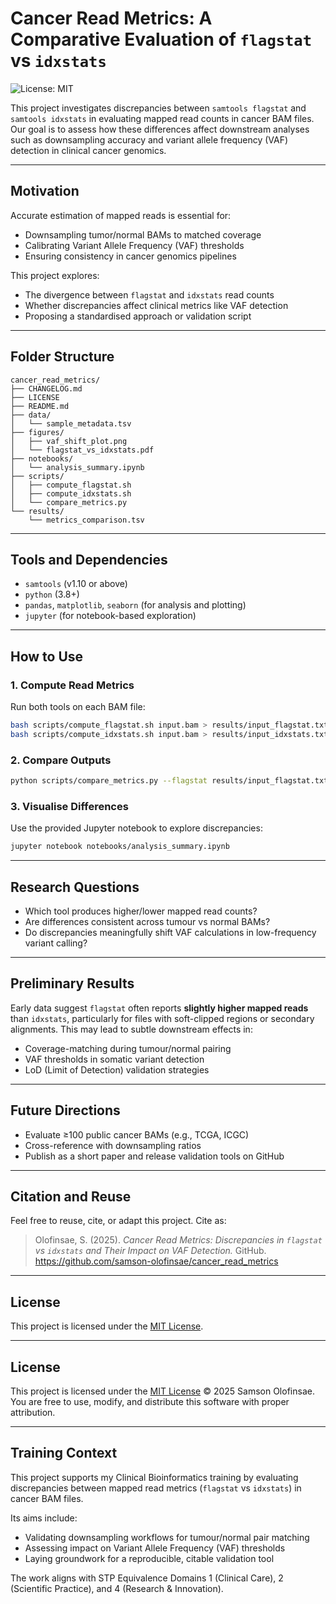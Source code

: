 # Cancer Read Metrics: A Comparative Evaluation of `flagstat` vs `idxstats`

![License: MIT](https://img.shields.io/badge/License-MIT-yellow.svg)

This project investigates discrepancies between `samtools flagstat` and `samtools idxstats` in evaluating mapped read counts in cancer BAM files. Our goal is to assess how these differences affect downstream analyses such as downsampling accuracy and variant allele frequency (VAF) detection in clinical cancer genomics.

---

## Motivation

Accurate estimation of mapped reads is essential for:

- Downsampling tumor/normal BAMs to matched coverage  
- Calibrating Variant Allele Frequency (VAF) thresholds  
- Ensuring consistency in cancer genomics pipelines  

This project explores:

- The divergence between `flagstat` and `idxstats` read counts  
- Whether discrepancies affect clinical metrics like VAF detection  
- Proposing a standardised approach or validation script  

---

## Folder Structure

```
cancer_read_metrics/
├── CHANGELOG.md
├── LICENSE
├── README.md
├── data/
│   └── sample_metadata.tsv
├── figures/
│   ├── vaf_shift_plot.png
│   └── flagstat_vs_idxstats.pdf
├── notebooks/
│   └── analysis_summary.ipynb
├── scripts/
│   ├── compute_flagstat.sh
│   ├── compute_idxstats.sh
│   └── compare_metrics.py
└── results/
    └── metrics_comparison.tsv
```

---

## Tools and Dependencies

- `samtools` (v1.10 or above)
- `python` (3.8+)
- `pandas`, `matplotlib`, `seaborn` (for analysis and plotting)
- `jupyter` (for notebook-based exploration)

---

## How to Use

### 1. Compute Read Metrics

Run both tools on each BAM file:
```bash
bash scripts/compute_flagstat.sh input.bam > results/input_flagstat.txt
bash scripts/compute_idxstats.sh input.bam > results/input_idxstats.txt
```

### 2. Compare Outputs

```bash
python scripts/compare_metrics.py --flagstat results/input_flagstat.txt --idxstats results/input_idxstats.txt --out results/input_comparison.tsv
```

### 3. Visualise Differences

Use the provided Jupyter notebook to explore discrepancies:
```bash
jupyter notebook notebooks/analysis_summary.ipynb
```

---

## Research Questions

- Which tool produces higher/lower mapped read counts?
- Are differences consistent across tumour vs normal BAMs?
- Do discrepancies meaningfully shift VAF calculations in low-frequency variant calling?

---

## Preliminary Results

Early data suggest `flagstat` often reports **slightly higher mapped reads** than `idxstats`, particularly for files with soft-clipped regions or secondary alignments. This may lead to subtle downstream effects in:

- Coverage-matching during tumour/normal pairing  
- VAF thresholds in somatic variant detection  
- LoD (Limit of Detection) validation strategies  

---

## Future Directions

- Evaluate ≥100 public cancer BAMs (e.g., TCGA, ICGC)
- Cross-reference with downsampling ratios
- Publish as a short paper and release validation tools on GitHub

---

## Citation and Reuse

Feel free to reuse, cite, or adapt this project. Cite as:

> Olofinsae, S. (2025). *Cancer Read Metrics: Discrepancies in `flagstat` vs `idxstats` and Their Impact on VAF Detection.* GitHub. https://github.com/samson-olofinsae/cancer_read_metrics

---

## License

This project is licensed under the [MIT License](./LICENSE).


---

## License

This project is licensed under the [MIT License](./LICENSE) © 2025 Samson Olofinsae.  
You are free to use, modify, and distribute this software with proper attribution.



---

## Training Context

This project supports my Clinical Bioinformatics training by evaluating discrepancies between mapped read metrics (`flagstat` vs `idxstats`) in cancer BAM files.

Its aims include:

- Validating downsampling workflows for tumour/normal pair matching
- Assessing impact on Variant Allele Frequency (VAF) thresholds
- Laying groundwork for a reproducible, citable validation tool

The work aligns with STP Equivalence Domains 1 (Clinical Care), 2 (Scientific Practice), and 4 (Research & Innovation).